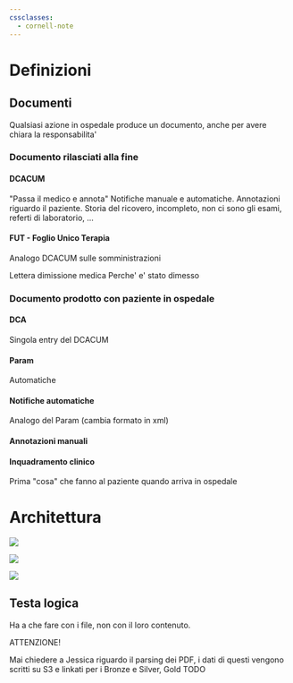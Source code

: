 ```yaml
---
cssclasses:
  - cornell-note
---
```


# Definizioni


## Documenti

Qualsiasi azione in ospedale produce un documento, anche per avere chiara la responsabilita'

### Documento rilasciati alla fine

#### DCACUM 
"Passa il medico e annota"
Notifiche manuale e automatiche.
Annotazioni riguardo il paziente.
Storia del ricovero, incompleto, non ci sono gli esami, referti di laboratorio, ...

#### FUT - Foglio Unico Terapia
Analogo DCACUM sulle somministrazioni

Lettera dimissione medica
Perche' e' stato dimesso

### Documento prodotto con paziente in ospedale

#### DCA
Singola entry del DCACUM

#### Param
Automatiche

#### Notifiche automatiche
Analogo del Param (cambia formato in xml)

#### Annotazioni manuali

#### Inquadramento clinico
Prima "cosa" che fanno al paziente quando arriva in ospedale

# Architettura 

![](photo_2024-10-11_11-36-56.jpg)

![](Pasted%20image%2020241014182839.png)

![](Pasted%20image%2020241018140706.png)

## Testa logica

Ha a che fare con i file, non con il loro contenuto.

<aside>ATTENZIONE!</aside>

<span class="b">Mai chiedere a Jessica riguardo il parsing dei PDF, i dati di questi vengono scritti su S3 e linkati per i Bronze e Silver, Gold TODO</span>